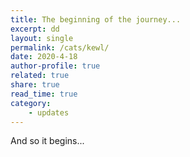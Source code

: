 ```yaml
---
title: The beginning of the journey...
excerpt: dd
layout: single
permalink: /cats/kewl/
date: 2020-4-18
author-profile: true
related: true
share: true
read_time: true
category:
    - updates
---
```


And so it begins...
